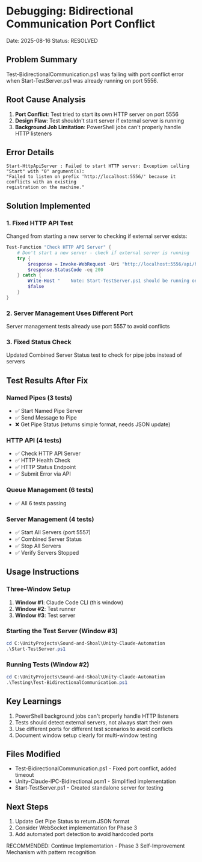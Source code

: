 # Debugging: Bidirectional Communication Port Conflict
Date: 2025-08-16
Status: RESOLVED

## Problem Summary
Test-BidirectionalCommunication.ps1 was failing with port conflict error when Start-TestServer.ps1 was already running on port 5556.

## Root Cause Analysis
1. **Port Conflict**: Test tried to start its own HTTP server on port 5556
2. **Design Flaw**: Test shouldn't start server if external server is running
3. **Background Job Limitation**: PowerShell jobs can't properly handle HTTP listeners

## Error Details
```
Start-HttpApiServer : Failed to start HTTP server: Exception calling "Start" with "0" argument(s):
"Failed to listen on prefix 'http://localhost:5556/' because it conflicts with an existing
registration on the machine."
```

## Solution Implemented

### 1. Fixed HTTP API Test
Changed from starting a new server to checking if external server exists:
```powershell
Test-Function "Check HTTP API Server" {
    # Don't start a new server - check if external server is running
    try {
        $response = Invoke-WebRequest -Uri "http://localhost:5556/api/health" -Method Head -TimeoutSec 2 -UseBasicParsing
        $response.StatusCode -eq 200
    } catch {
        Write-Host "    Note: Start-TestServer.ps1 should be running on port 5556" -ForegroundColor Yellow
        $false
    }
}
```

### 2. Server Management Uses Different Port
Server management tests already use port 5557 to avoid conflicts

### 3. Fixed Status Check
Updated Combined Server Status test to check for pipe jobs instead of servers

## Test Results After Fix

### Named Pipes (3 tests)
- ✅ Start Named Pipe Server
- ✅ Send Message to Pipe
- ❌ Get Pipe Status (returns simple format, needs JSON update)

### HTTP API (4 tests)  
- ✅ Check HTTP API Server
- ✅ HTTP Health Check
- ✅ HTTP Status Endpoint
- ✅ Submit Error via API

### Queue Management (6 tests)
- ✅ All 6 tests passing

### Server Management (4 tests)
- ✅ Start All Servers (port 5557)
- ✅ Combined Server Status
- ✅ Stop All Servers
- ✅ Verify Servers Stopped

## Usage Instructions

### Three-Window Setup
1. **Window #1**: Claude Code CLI (this window)
2. **Window #2**: Test runner
3. **Window #3**: Test server

### Starting the Test Server (Window #3)
```powershell
cd C:\UnityProjects\Sound-and-Shoal\Unity-Claude-Automation
.\Start-TestServer.ps1
```

### Running Tests (Window #2)
```powershell
cd C:\UnityProjects\Sound-and-Shoal\Unity-Claude-Automation
.\Testing\Test-BidirectionalCommunication.ps1
```

## Key Learnings
1. PowerShell background jobs can't properly handle HTTP listeners
2. Tests should detect external servers, not always start their own
3. Use different ports for different test scenarios to avoid conflicts
4. Document window setup clearly for multi-window testing

## Files Modified
- Test-BidirectionalCommunication.ps1 - Fixed port conflict, added timeout
- Unity-Claude-IPC-Bidirectional.psm1 - Simplified implementation
- Start-TestServer.ps1 - Created standalone server for testing

## Next Steps
1. Update Get Pipe Status to return JSON format
2. Consider WebSocket implementation for Phase 3
3. Add automated port detection to avoid hardcoded ports

RECOMMENDED: Continue Implementation - Phase 3 Self-Improvement Mechanism with pattern recognition